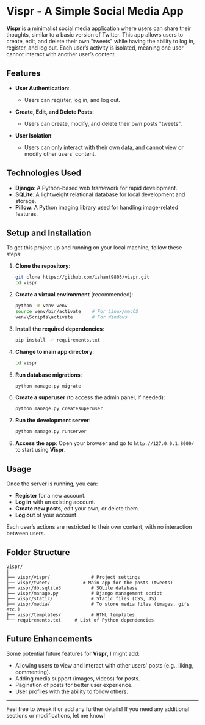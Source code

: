 

# Vispr - A Simple Social Media App

**Vispr** is a minimalist social media application where users can share their thoughts, similar to a basic version of Twitter. This app allows users to create, edit, and delete their own "tweets" while having the ability to log in, register, and log out. Each user’s activity is isolated, meaning one user cannot interact with another user’s content.

## Features

- **User Authentication**: 
  - Users can register, log in, and log out.
  
- **Create, Edit, and Delete Posts**: 
  - Users can create, modify, and delete their own posts "tweets".
  
- **User Isolation**: 
  - Users can only interact with their own data, and cannot view or modify other users' content.

## Technologies Used

- **Django**: A Python-based web framework for rapid development.
- **SQLite**: A lightweight relational database for local development and storage.
- **Pillow**: A Python imaging library used for handling image-related features.

## Setup and Installation

To get this project up and running on your local machine, follow these steps:

1. **Clone the repository**:
    ```bash
    git clone https://github.com/ishant9805/vispr.git
    cd vispr
    ```

2. **Create a virtual environment** (recommended):
    ```bash
    python -m venv venv
    source venv/bin/activate    # For Linux/macOS
    venv\Scripts\activate       # For Windows
    ```

3. **Install the required dependencies**:
    ```bash
    pip install -r requirements.txt
    ```

4. **Change to main app directory**:
    ```bash
    cd vispr
    ```

5. **Run database migrations**:
    ```bash
    python manage.py migrate
    ```

6. **Create a superuser** (to access the admin panel, if needed):
    ```bash
    python manage.py createsuperuser
    ```

7. **Run the development server**:
    ```bash
    python manage.py runserver
    ```

8. **Access the app**:
   Open your browser and go to `http://127.0.0.1:8000/` to start using **Vispr**.

## Usage

Once the server is running, you can:

- **Register** for a new account.
- **Log in** with an existing account.
- **Create new posts**, edit your own, or delete them.
- **Log out** of your account.

Each user’s actions are restricted to their own content, with no interaction between users.

## Folder Structure

```
vispr/
│
├── vispr/vispr/               # Project settings
├── vispr/tweet/            # Main app for the posts (tweets)
├── vispr/db.sqlite3           # SQLite database
├── vispr/manage.py            # Django management script
├── vispr/static/              # Static files (CSS, JS)
├── vispr/media/               # To store media files (images, gifs etc.)
├── vispr/templates/           # HTML templates
└── requirements.txt     # List of Python dependencies
```

## Future Enhancements

Some potential future features for **Vispr**, I might add:

- Allowing users to view and interact with other users' posts (e.g., liking, commenting).
- Adding media support (images, videos) for posts.
- Pagination of posts for better user experience.
- User profiles with the ability to follow others.


---

Feel free to tweak it or add any further details! If you need any additional sections or modifications, let me know!